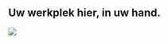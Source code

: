 <?php require("../../entete.php");?> <?php require("../../base.php");?> <?php require("../../fonctions.php");?>

<div id="corps">

<h2>Uw werkplek hier, in uw hand.</h2>

<img src="Images/earth.png" />

</div>
</body>
</html>
